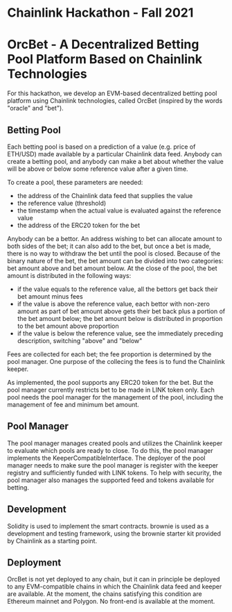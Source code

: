 # Chainlink Hackathon - Fall 2021

# OrcBet - A Decentralized Betting Pool Platform Based on Chainlink Technologies

For this hackathon, we develop an EVM-based decentralized betting pool platform using Chainlink technologies, called OrcBet (inspired by the words "oracle" and "bet").

## Betting Pool

Each betting pool is based on a prediction of a value (e.g. price of ETH/USD) made available by a particular Chainlink data feed. Anybody can create a betting pool, and anybody can make a bet about whether the value will be above or below some reference value after a given time.

To create a pool, these parameters are needed:

- the address of the Chainlink data feed that supplies the value
- the reference value (threshold)
- the timestamp when the actual value is evaluated against the reference value
- the address of the ERC20 token for the bet

Anybody can be a bettor. An address wishing to bet can allocate amount to both sides of the bet; it can also add to the bet, but once a bet is made, there is no way to withdraw the bet until the pool is closed. Because of the binary nature of the bet, the bet amount can be divided into two categories: bet amount above and bet amount below. At the close of the pool, the bet amount is distributed in the following ways:

- if the value equals to the reference value, all the bettors get back their bet amount minus fees
- if the value is above the reference value, each bettor with non-zero amount as part of bet amount above gets their bet back plus a portion of the bet amount below; the bet amount below is distributed in proportion to the bet amount above proportion
- if the value is below the reference value, see the immediately preceding description, switching "above" and "below"

Fees are collected for each bet; the fee proportion is determined by the pool manager. One purpose of the collecing the fees is to fund the Chainlink keeper.

As implemented, the pool supports any ERC20 token for the bet. But the pool manager currently restricts bet to be made in LINK token only. Each pool needs the pool manager for the management of the pool, including the management of fee and minimum bet amount.

## Pool Manager

The pool manager manages created pools and utilizes the Chainlink keeper to evaluate which pools are ready to close. To do this, the pool manager implements the KeeperCompatibleInterface. The deployer of the pool manager needs to make sure the pool manager is register with the keeper registry and sufficiently funded with LINK tokens. To help with security, the pool manager also manages the supported feed and tokens available for betting.

## Development

Solidity is used to implement the smart contracts. brownie is used as a development and testing framework, using the brownie starter kit provided by Chainlink as a starting point.

## Deployment

OrcBet is not yet deployed to any chain, but it can in principle be deployed to any EVM-compatible chains in which the Chainlink data feed and keeper are available. At the moment, the chains satisfying this condition are Ethereum mainnet and Polygon. No front-end is available at the moment.
